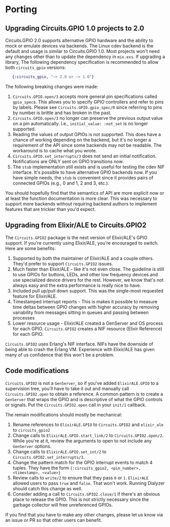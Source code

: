 # Porting

## Upgrading Circuits.GPIO 1.0 projects to 2.0

Circuits.GPIO 2.0 supports alternative GPIO hardware and the ability to mock or
emulate devices via backends. The Linux cdev backend is the default and usage is
similar to Circuits.GPIO 1.0. Most projects won't need any changes other than to
update the dependency in `mix.exs`. If upgrading a library, The following
dependency specification is recommended to allow both `circuits_gpio` versions:

```elixir
   {:circuits_gpio, "~> 2.0 or ~> 1.0"}
```

The following breaking changes were made:

1. `Circuits.GPIO.open/3` accepts more general pin specifications called
   `gpio_spec`s. This allows you to specify GPIO controllers and refer to pins
   by labels. Please see `Circuits.GPIO.gpio_spec/0` since referring to pins by
   number is brittle and has broken in the past.
2. `Circuits.GPIO.open/3` no longer can preserve the previous output value on
   a pin automatically. I.e., `initial_value: :not_set` is no longer supported.
3. Reading the values of output GPIOs is not supported. This does have a chance
   of working depending on the backend, but it's no longer a requirement of the
   API since some backends may not be readable. The workaround is to cache what
   you wrote.
4. `Circuits.GPIO.set_interrupts/3` does not send an initial notification.
   Notifications are ONLY sent on GPIO transitions now.
5. The `stub` implementation still exists and is useful for testing the cdev NIF
   interface. It's possible to have alternative GPIO backends now. If you have
   simple needs, the `stub` is convenient since it provides pairs of connected
   GPIOs (e.g., 0 and 1, 2 and 3, etc.).

You should hopefully find that the semantics of API are more explicit now or at
least the function documentation is more clear. This was necessary to support
more backends without requiring backend authors to implement features that are
trickier than you'd expect.

## Upgrading from  Elixir/ALE to Circuits.GPIO2

The `Circuits.GPIO2` package is the next version of Elixir/ALE's GPIO support.
If you're currently using Elixir/ALE, you're encouraged to switch. Here are some
benefits:

1. Supported by both the maintainer of Elixir/ALE and a couple others. They'd
   prefer to support `Circuits.GPIO2` issues.
2. Much faster than Elixir/ALE - like it's not even close. The guideline is
   still to use GPIOs for buttons, LEDs, and other low frequency devices and use
   specialized device drivers for the rest. However, we know that's not always easy
   and the extra performance is really nice to have.
3. Included pull up/pull down support. This was the single-most requested
   feature for Elixir/ALE.
4. Timestamped interrupt reports - This is makes it possible to measure time
   deltas between GPIO changes with higher accuracy by removing variability from
   messages sitting in queues and passing between processes
5. Lower resource usage - Elixir/ALE created a GenServer and OS process for each
   GPIO. `Circuits.GPIO2` creates a NIF resource (Elixir Reference) for each
   GPIO.

`Circuits.GPIO2` uses Erlang's NIF interface. NIFs have the downside of being
able to crash the Erlang VM. Experience with Elixir/ALE has given many of us
confidence that this won't be a problem.

## Code modifications

`Circuits.GPIO2` is not a `GenServer`, so if you've added `ElixirALE.GPIO` to a
supervision tree, you'll have to take it out and manually call
`Circuits.GPIO2.open` to obtain a reference. A common pattern is to create a
`GenServer` that wraps the GPIO and is descriptive of what the GPIO controls or
signals. Put the `Circuits.GPIO2.open` call in your `init/1` callback.

The remain modifications should mostly be mechanical:

1. Rename references to `ElixirALE.GPIO` to `Circuits.GPIO2` and `elixir_ale`
   to `circuits_gpio2`
2. Change calls to `ElixirALE.GPIO.start_link/2` to `Circuits.GPIO2.open/2`.
   While you're at it, review the arguments to open to not include any
   `GenServer` options.
3. Change calls to `ElixirALE.GPIO.set_int/2` to
   `Circuits.GPIO2.set_interrupts/3`.
4. Change the pattern match for the GPIO interrupt events to match 4 tuples.
   They have the form `{:circuits_gpio2, <pin_number>, <timestamp>, <value>}`
5. Review calls to `write/2` to ensure that they pass `0` or `1`. `ElixirALE`
   allowed users to pass `true` and `false`. That won't work. Running Dialyzer
   should catch this change as well.
6. Consider adding a call to `Circuits.GPIO2.close/1` if there's an obvious place
   to release the GPIO. This is not strictly necessary since the garbage
   collector will free unreferenced GPIOs.

If you find that you have to make any other changes, please let us know via an
issue or PR so that other users can benefit.
